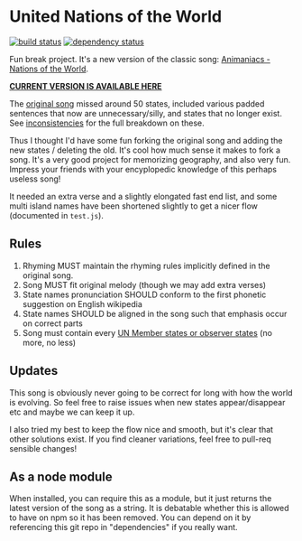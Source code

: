 # United Nations of the World
[![build status](https://secure.travis-ci.org/clux/unitednationsoftheworld.svg)](http://travis-ci.org/clux/unitednationsoftheworld)
[![dependency status](https://david-dm.org/clux/unitednationsoftheworld.svg)](https://david-dm.org/clux/unitednationsoftheworld)

Fun break project. It's a new version of the classic song: [Animaniacs - Nations of the World](http://www.youtube.com/watch?v=IDtdQ8bTvRc).

**[CURRENT VERSION IS AVAILABLE HERE](2013-current.txt)**

The [original song](ORIGINAL.txt) missed around 50 states, included various padded sentences that now are unnecessary/silly, and states that no longer exist. See [inconsistencies](INCONSISTENCIES.md) for the full breakdown on these.

Thus I thought I'd have some fun forking the original song and adding the new states / deleting the old. It's cool how much sense it makes to fork a song. It's a very good project for memorizing geography, and also very fun. Impress your friends with your encyplopedic knowledge of this perhaps useless song!

It needed an extra verse and a slightly elongated fast end list, and some multi island names have been shortened slightly to get a nicer flow (documented in `test.js`).

## Rules

1. Rhyming MUST maintain the rhyming rules implicitly defined in the original song.
2. Song MUST fit original melody (though we may add extra verses)
3. State names pronunciation SHOULD conform to the first phonetic suggestion on English wikipedia
4. State names SHOULD be aligned in the song such that emphasis occur on correct parts
5. Song must contain every [UN Member states or observer states](http://en.wikipedia.org/wiki/List_of_sovereign_states) (no more, no less)


## Updates
This song is obviously never going to be correct for long with how the world is evolving. So feel free to raise issues when new states appear/disappear etc and maybe we can keep it up.

I also tried my best to keep the flow nice and smooth, but it's clear that other solutions exist. If you find cleaner variations, feel free to pull-req sensible changes!

## As a node module
When installed, you can require this as a module, but it just returns the latest version of the song as a string. It is debatable whether this is allowed to have on npm so it has been removed. You can depend on it by referencing this git repo in "dependencies" if you really want.
